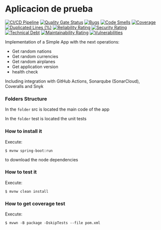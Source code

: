 # Aplicacion de prueba

[![CI/CD Pipeline](https://github.com/Felipey55/labcicd/actions/workflows/build.yml/badge.svg?branch=main)](https://github.com/Felipey55/labcicd/actions/workflows/build.yml)
[![Quality Gate Status](https://sonarcloud.io/api/project_badges/measure?project=Felipey55_labcicd&metric=alert_status)](https://sonarcloud.io/summary/new_code?id=Felipey55_labcicd)
[![Bugs](https://sonarcloud.io/api/project_badges/measure?project=Felipey55_labcicd&metric=bugs)](https://sonarcloud.io/summary/new_code?id=Felipey55_labcicd)
[![Code Smells](https://sonarcloud.io/api/project_badges/measure?project=Felipey55_labcicd&metric=code_smells)](https://sonarcloud.io/summary/new_code?id=Felipey55_labcicd)
[![Coverage](https://sonarcloud.io/api/project_badges/measure?project=Felipey55_labcicd&metric=coverage)](https://sonarcloud.io/summary/new_code?id=Felipey55_labcicd)
[![Duplicated Lines (%)](https://sonarcloud.io/api/project_badges/measure?project=Felipey55_labcicd&metric=duplicated_lines_density)](https://sonarcloud.io/summary/new_code?id=Felipey55_labcicd)
[![Reliability Rating](https://sonarcloud.io/api/project_badges/measure?project=Felipey55_labcicd&metric=reliability_rating)](https://sonarcloud.io/summary/new_code?id=Felipey55_labcicd)
[![Security Rating](https://sonarcloud.io/api/project_badges/measure?project=Felipey55_labcicd&metric=security_rating)](https://sonarcloud.io/summary/new_code?id=Felipey55_labcicd)
[![Technical Debt](https://sonarcloud.io/api/project_badges/measure?project=Felipey55_labcicd&metric=sqale_index)](https://sonarcloud.io/summary/new_code?id=Felipey55_labcicd)
[![Maintainability Rating](https://sonarcloud.io/api/project_badges/measure?project=Felipey55_labcicd&metric=sqale_rating)](https://sonarcloud.io/summary/new_code?id=Felipey55_labcicd)
[![Vulnerabilities](https://sonarcloud.io/api/project_badges/measure?project=Felipey55_labcicd&metric=vulnerabilities)](https://sonarcloud.io/summary/new_code?id=Felipey55_labcicd)


Implementation of a Simple App with the next operations:

* Get random nations
* Get random currencies
* Get random airplanes
* Get application version
* health check

Including integration with GitHub Actions, Sonarqube (SonarCloud), Coveralls and Snyk

### Folders Structure

In the `folder` src is located the main code of the app

In the `folder` test is located the unit tests

### How to install it

Execute:

```shell
$ mvnw spring-boot:run
```

to download the node dependencies

### How to test it

Execute:

```shell
$ mvnw clean install
```

### How to get coverage test

Execute:

```shell
$ mvwn -B package -DskipTests --file pom.xml
```